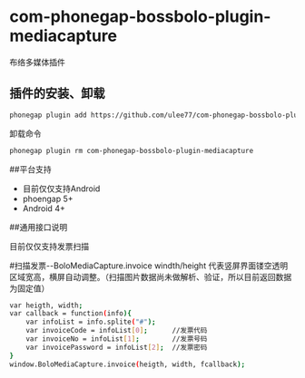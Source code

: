 # com-phonegap-bossbolo-plugin-mediacapture
布络多媒体插件

## 插件的安装、卸载
```sh
phonegap plugin add https://github.com/ulee77/com-phonegap-bossbolo-plugin-mediacapture.git
```
卸载命令
```sh
phonegap plugin rm com-phonegap-bossbolo-plugin-mediacapture
```

##平台支持 
- 目前仅仅支持Android
- phoengap 5+
- Android 4+

##通用接口说明

目前仅仅支持发票扫描

#扫描发票--BoloMediaCapture.invoice
windth/height 代表竖屏界面镂空透明区域宽高，横屏自动调整。（扫描图片数据尚未做解析、验证，所以目前返回数据为固定值）

```sh
var heigth, width;
var callback = function(info){
    var infoList = info.splite("#");
    var invoiceCode = infoList[0];      //发票代码
    var invoiceNo = infoList[1];        //发票号码
    var invoicePassword = infoList[2];  //发票密码
}
window.BoloMediaCapture.invoice(heigth, width, fcallback);
```